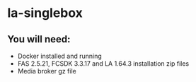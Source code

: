 # la-singlebox

## You will need:
- Docker installed and running
- FAS 2.5.21, FCSDK 3.3.17 and LA 1.64.3 installation zip files
- Media broker gz file